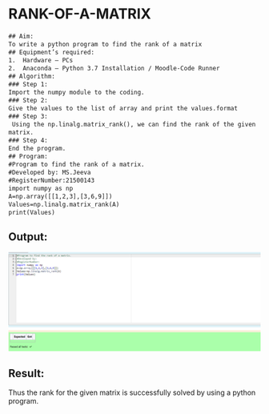 # RANK-OF-A-MATRIX
```
## Aim:
To write a python program to find the rank of a matrix
## Equipment’s required:
1. 	Hardware – PCs
2. 	Anaconda – Python 3.7 Installation / Moodle-Code Runner
## Algorithm:
### Step 1: 
Import the numpy module to the coding.
### Step 2: 
Give the values to the list of array and print the values.format
### Step 3:
 Using the np.linalg.matrix_rank(), we can find the rank of the given matrix.
### Step 4: 
End the program.
## Program:
#Program to find the rank of a matrix.
#Developed by: MS.Jeeva
#RegisterNumber:21500143
import numpy as np
A=np.array([[1,2,3],[3,6,9]])
Values=np.linalg.matrix_rank(A)
print(Values)
```
## Output:
![output](./image.png)
## Result:
Thus the rank for the given matrix is successfully solved by  using a python program.


